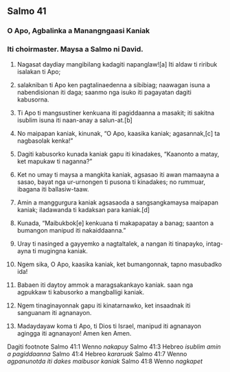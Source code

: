 Salmo 41
--------

### O Apo, Agbalinka a Manangngaasi Kaniak

### Iti choirmaster. Maysa a Salmo ni David.

1. Nagasat daydiay mangibilang kadagiti napanglaw![a]
   Iti aldaw ti riribuk isalakan ti Apo;
2. salakniban ti Apo ken pagtalinaedenna a sibibiag;
   naawagan isuna a nabendisionan iti daga;
   saanmo nga isuko iti pagayatan dagiti kabusorna.
3. Ti Apo ti mangsustiner kenkuana iti pagiddaanna a masakit;
   iti sakitna isublim isuna iti naan-anay a salun-at.[b]

4. No maipapan kaniak, kinunak, “O Apo, kaasika kaniak;
   agasannak,[c] ta nagbasolak kenka!”
5. Dagiti kabusorko kunada kaniak gapu iti kinadakes, “Kaanonto a matay, ket mapukaw ti naganna?”
6. Ket no umay ti maysa a mangkita kaniak, agsasao iti awan mamaayna a sasao, bayat nga ur-urnongen ti pusona ti kinadakes;
   no rummuar, ibagana iti ballasiw-taaw.
7. Amin a manggurgura kaniak agsasaoda a sangsangkamaysa maipapan kaniak;
   iladawanda ti kadaksan para kaniak.[d]

8. Kunada, “Maibukbok[e] kenkuana ti makapapatay a banag;
   saanton a bumangon manipud iti nakaiddaanna.”
9. Uray ti nasinged a gayyemko a nagtaltalek, a nangan iti tinapayko, intag-ayna ti mugingna kaniak.
10. Ngem sika, O Apo, kaasika kaniak, ket bumangonnak, tapno masubadko ida!

11. Babaen iti daytoy ammok a maragsakankayo kaniak.
    saan nga agpukkaw ti kabusorko a mangballigi kaniak.
12. Ngem tinaginayonnak gapu iti kinatarnawko, ket insaadnak iti sanguanam iti agnanayon.

13. Madaydayaw koma ti Apo, ti Dios ti Israel, manipud iti agnanayon agingga iti agnanayon!
    Amen ken Amen.

Dagiti footnote
Salmo 41:1 Wenno *nakapuy*
Salmo 41:3 Hebreo *isublim amin a pagiddaanna*
Salmo 41:4 Hebreo *kararuak*
Salmo 41:7 Wenno *agpanunotda iti dakes maibusor kaniak*
Salmo 41:8 Wenno *nagkapet*